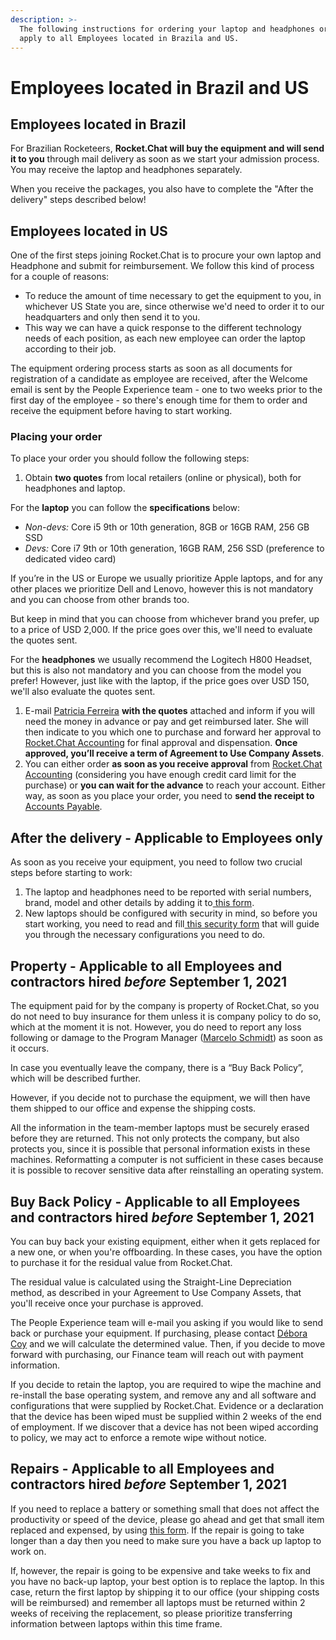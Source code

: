 ```yaml
---
description: >-
  The following instructions for ordering your laptop and headphones ordering
  apply to all Employees located in Brazila and US.
---
```


# Employees located in Brazil and US

## Employees located in Brazil

For Brazilian Rocketeers, **Rocket.Chat will buy the equipment and will send it to you** through mail delivery as soon as we start your admission process. You may receive the laptop and headphones separately.

When you receive the packages, you also have to complete the "After the delivery" steps described below!

## Employees located in US

One of the first steps joining Rocket.Chat is to procure your own laptop and Headphone and submit for reimbursement. We follow this kind of process for a couple of reasons:

* To reduce the amount of time necessary to get the equipment to you, in whichever US State you are, since otherwise we'd need to order it to our headquarters and only then send it to you.
* This way we can have a quick response to the different technology needs of each position, as each new employee can order the laptop according to their job.

The equipment ordering process starts as soon as all documents for registration of a candidate as employee are received, after the Welcome email is sent by the People Experience team - one to two weeks prior to the first day of the employee - so there's enough time for them to order and receive the equipment before having to start working.

### Placing your order

To place your order you should follow the following steps:

1. Obtain **two quotes** from local retailers \(online or physical\), both for headphones and laptop.

For the **laptop** you can follow the **specifications** below:

* _Non-devs:_ Core i5 9th or 10th generation, 8GB or 16GB RAM, 256 GB SSD
* _Devs:_ Core i7 9th or 10th generation, 16GB RAM, 256 SSD \(preference to dedicated video card\)

If you’re in the US or Europe we usually prioritize Apple laptops, and for any other places we prioritize Dell and Lenovo, however this is not mandatory and you can choose from other brands too.

But keep in mind that you can choose from whichever brand you prefer, up to a price of USD 2,000. If the price goes over this, we'll need to evaluate the quotes sent.

For the **headphones** we usually recommend the Logitech H800 Headset, but this is also not mandatory and you can choose from the model you prefer! However, just like with the laptop, if the price goes over USD 150, we'll also evaluate the quotes sent. 

1. E-mail [Patricia Ferreira](mailto:patricia.ferreira@rocket.chat) **with the quotes** attached and inform if you will need the money in advance or pay and get reimbursed later. She will then indicate to you which one to purchase and forward her approval to [Rocket.Chat Accounting](mailto:accounting@rocket.chat) for final approval and dispensation. **Once approved, you’ll receive a term of Agreement to Use Company Assets**.
2. You can either order **as soon as you receive approval** from [Rocket.Chat Accounting](mailto:accounting@rocket.chat) \(considering you have enough credit card limit for the purchase\) or **you can wait for the advance** to reach your account. Either way, as soon as you place your order, you need to **send the receipt to** [Accounts Payable](mailto:accounts.payable@rocket.chat).

## After the delivery - Applicable to Employees only

As soon as you receive your equipment, you need to follow two crucial steps before starting to work:

1. The laptop and headphones need to be reported with serial numbers, brand, model and other details by adding it to[ this form](https://people.zoho.com/rocketchat/zp#compensation/form/add-formLinkName:asset).
2. New laptops should be configured with security in mind, so before you start working, you need to read and fill[ this security form](https://docs.google.com/forms/d/e/1FAIpQLSffmdQUSHaE2WWX6UHo8BAqT6VM0ijBPxyWwJCkmgeRvSpvkA/viewform?usp=sf_link) that will guide you through the necessary configurations you need to do.

## Property - Applicable to all Employees and contractors hired _before_ September 1, 2021

The equipment paid for by the company is property of Rocket.Chat, so you do not need to buy insurance for them unless it is company policy to do so, which at the moment it is not. However, you do need to report any loss following or damage to the Program Manager \([Marcelo Schmidt](mailto:marcelo.schmidt@rocket.chat)\) as soon as it occurs.

In case you eventually leave the company, there is a “Buy Back Policy”, which will be described further.

However, if you decide not to purchase the equipment, we will then have them shipped to our office and expense the shipping costs.

All the information in the team-member laptops must be securely erased before they are returned. This not only protects the company, but also protects you, since it is possible that personal information exists in these machines. Reformatting a computer is not sufficient in these cases because it is possible to recover sensitive data after reinstalling an operating system.

## Buy Back Policy - Applicable to all Employees and contractors hired _before_ September 1, 2021

You can buy back your existing equipment, either when it gets replaced for a new one, or when you're offboarding. In these cases, you have the option to purchase it for the residual value from Rocket.Chat.

The residual value is calculated using the Straight-Line Depreciation method, as described in your Agreement to Use Company Assets, that you'll receive once your purchase is approved.

The People Experience team will e-mail you asking if you would like to send back or purchase your equipment. If purchasing, please contact [Débora Coy](mailto:debora.coy@rocket.chat) and we will calculate the determined value. Then, if you decide to move forward with purchasing, our Finance team will reach out with payment information.

If you decide to retain the laptop, you are required to wipe the machine and re-install the base operating system, and remove any and all software and configurations that were supplied by Rocket.Chat. Evidence or a declaration that the device has been wiped must be supplied within 2 weeks of the end of employment. If we discover that a device has not been wiped according to policy, we may act to enforce a remote wipe without notice.

## Repairs - Applicable to all Employees and contractors hired _before_ September 1, 2021

If you need to replace a battery or something small that does not affect the productivity or speed of the device, please go ahead and get that small item replaced and expensed, by using [this form](https://people.zoho.com/rocketchat/zp#compensation/form/add-formLinkName:Other_Reimbursement). If the repair is going to take longer than a day then you need to make sure you have a back up laptop to work on.

If, however, the repair is going to be expensive and take weeks to fix and you have no back-up laptop, your best option is to replace the laptop. In this case, return the first laptop by shipping it to our office \(your shipping costs will be reimbursed\) and remember all laptops must be returned within 2 weeks of receiving the replacement, so please prioritize transferring information between laptops within this time frame.


